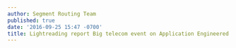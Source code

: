 ```yaml
---
author: Segment Routing Team
published: true
date: '2016-09-25 15:47 -0700'
title: Lightreading report Big telecom event on Application Engineered Routing
---
```



<script type="text/javascript" src="https://admin.brightcove.com/js/BrightcoveExperiences.js"></script><script type="text/javascript" src="https://www.lightreading.com/tv/get_player.asp?site=&doc_id=716898&player_ver=bc3.1"></script>